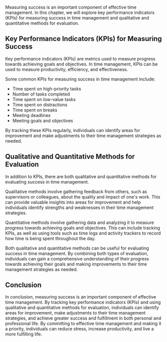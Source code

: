 
Measuring success is an important component of effective time management. In this chapter, we will explore key performance indicators (KPIs) for measuring success in time management and qualitative and quantitative methods for evaluation.

Key Performance Indicators (KPIs) for Measuring Success
-------------------------------------------------------

Key performance indicators (KPIs) are metrics used to measure progress towards achieving goals and objectives. In time management, KPIs can be used to measure productivity, efficiency, and effectiveness.

Some common KPIs for measuring success in time management include:

* Time spent on high-priority tasks
* Number of tasks completed
* Time spent on low-value tasks
* Time spent on distractions
* Time spent on breaks
* Meeting deadlines
* Meeting goals and objectives

By tracking these KPIs regularly, individuals can identify areas for improvement and make adjustments to their time management strategies as needed.

Qualitative and Quantitative Methods for Evaluation
---------------------------------------------------

In addition to KPIs, there are both qualitative and quantitative methods for evaluating success in time management.

Qualitative methods involve gathering feedback from others, such as supervisors or colleagues, about the quality and impact of one's work. This can provide valuable insights into areas for improvement and help individuals identify strengths and weaknesses in their time management strategies.

Quantitative methods involve gathering data and analyzing it to measure progress towards achieving goals and objectives. This can include tracking KPIs, as well as using tools such as time logs and activity trackers to record how time is being spent throughout the day.

Both qualitative and quantitative methods can be useful for evaluating success in time management. By combining both types of evaluation, individuals can gain a comprehensive understanding of their progress towards achieving their goals and making improvements to their time management strategies as needed.

Conclusion
----------

In conclusion, measuring success is an important component of effective time management. By tracking key performance indicators (KPIs) and using qualitative and quantitative methods for evaluation, individuals can identify areas for improvement, make adjustments to their time management strategies, and achieve greater success and fulfillment in both personal and professional life. By committing to effective time management and making it a priority, individuals can reduce stress, increase productivity, and live a more fulfilling life.
